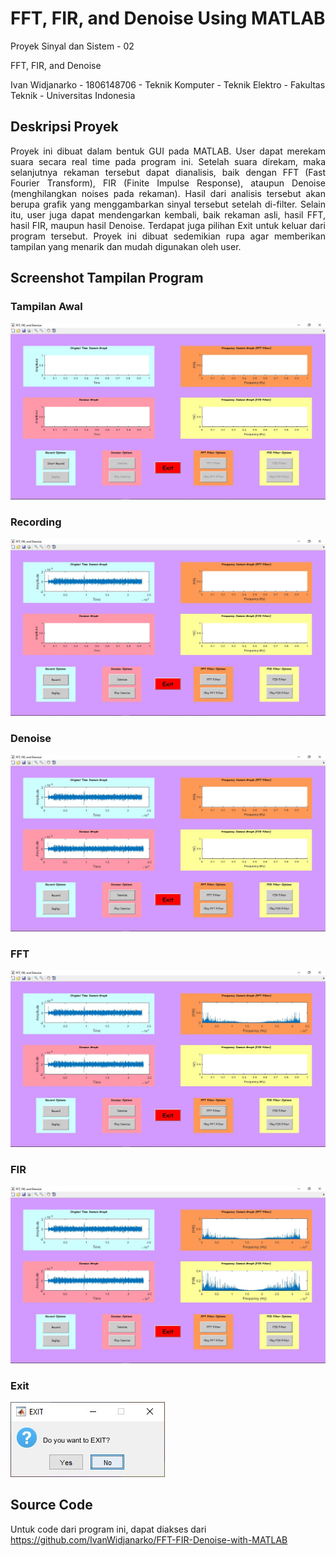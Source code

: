 # FFT, FIR, and Denoise Using MATLAB

Proyek Sinyal dan Sistem - 02

FFT, FIR, and Denoise

Ivan Widjanarko - 1806148706 - Teknik Komputer - Teknik Elektro - Fakultas Teknik - Universitas Indonesia

## Deskripsi Proyek

<p align="justify">       Proyek ini dibuat dalam bentuk GUI pada MATLAB. User dapat merekam suara secara real time pada program ini. Setelah suara direkam, maka selanjutnya rekaman tersebut dapat dianalisis, baik dengan FFT (Fast Fourier Transform), FIR (Finite Impulse Response), ataupun Denoise (menghilangkan noises pada rekaman). Hasil dari analisis tersebut akan berupa grafik yang menggambarkan sinyal tersebut setelah di-filter. Selain itu, user juga dapat mendengarkan kembali, baik rekaman asli, hasil FFT, hasil FIR, maupun hasil Denoise. Terdapat juga pilihan Exit untuk keluar dari program tersebut. Proyek ini dibuat sedemikian rupa agar memberikan tampilan yang menarik dan mudah digunakan oleh user. </p>

## Screenshot Tampilan Program

### Tampilan Awal
![alt text](https://github.com/IvanWidjanarko/FFT-FIR-Denoise-with-MATLAB/blob/master/Initial%20Display.jpg)

### Recording
![alt text](https://github.com/IvanWidjanarko/FFT-FIR-Denoise-with-MATLAB/blob/master/After%20Recording.jpg)

### Denoise
![alt text](https://github.com/IvanWidjanarko/FFT-FIR-Denoise-with-MATLAB/blob/master/Denoise.jpg)

### FFT
![alt text](https://github.com/IvanWidjanarko/FFT-FIR-Denoise-with-MATLAB/blob/master/FFT.jpg)

### FIR
![alt text](https://github.com/IvanWidjanarko/FFT-FIR-Denoise-with-MATLAB/blob/master/FIR.jpg)

### Exit
![alt text](https://github.com/IvanWidjanarko/FFT-FIR-Denoise-with-MATLAB/blob/master/Exit.jpg)

## Source Code

Untuk code dari program ini, dapat diakses dari https://github.com/IvanWidjanarko/FFT-FIR-Denoise-with-MATLAB
